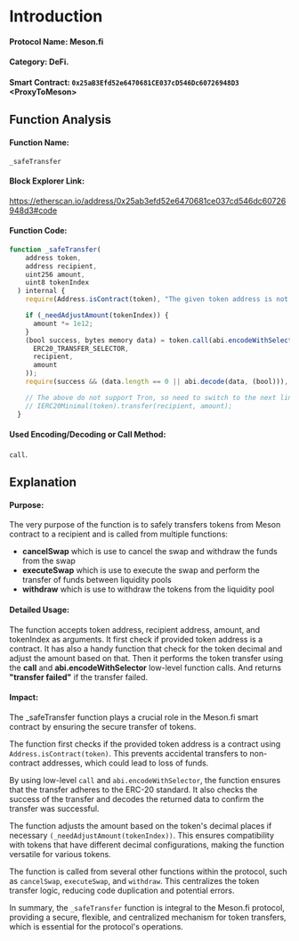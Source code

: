 # Introduction

#### Protocol Name: <strong>Meson.fi</strong>
#### Category: <strong>DeFi</strong>.
#### Smart Contract: ``0x25aB3Efd52e6470681CE037cD546Dc60726948D3`` \<ProxyToMeson\>

## Function Analysis

#### Function Name: 
``_safeTransfer``

#### Block Explorer Link: 
https://etherscan.io/address/0x25ab3efd52e6470681ce037cd546dc60726948d3#code

#### Function Code:
```js
function _safeTransfer(
    address token,
    address recipient,
    uint256 amount,
    uint8 tokenIndex
  ) internal {
    require(Address.isContract(token), "The given token address is not a contract");

    if (_needAdjustAmount(tokenIndex)) {
      amount *= 1e12;
    }
    (bool success, bytes memory data) = token.call(abi.encodeWithSelector(
      ERC20_TRANSFER_SELECTOR,
      recipient,
      amount
    ));
    require(success && (data.length == 0 || abi.decode(data, (bool))), "transfer failed");

    // The above do not support Tron, so need to switch to the next line if deploying to Tron
    // IERC20Minimal(token).transfer(recipient, amount);
  }
```

#### Used Encoding/Decoding or Call Method: 
``call``.

## Explanation

#### Purpose: 
The very purpose of the function is to safely transfers tokens from Meson contract to a recipient and is called from multiple functions: 
<ul>
    <li><strong>cancelSwap</strong> which is use to cancel the swap and withdraw the funds from the swap</li>
    <li><strong>executeSwap</strong> which is use to execute the swap and perform the transfer of funds between liquidity pools</li>
    <li><strong>withdraw</strong> which is use to withdraw the tokens from the liquidity pool</li>
</ul>

#### Detailed Usage: 
The function accepts token address, recipient address, amount, and tokenIndex as arguments. It first check if provided token address is a contract. It has also a handy function that check for the token decimal and adjust the amount based on that. Then it performs the token transfer using the <strong>call</strong> and <strong>abi.encodeWithSelector</strong> low-level function calls. And returns <strong>"transfer failed"</strong> if the transfer failed.

#### Impact: 
The _safeTransfer function plays a crucial role in the Meson.fi smart contract by ensuring the secure transfer of tokens. 

The function first checks if the provided token address is a contract using ``Address.isContract(token)``. This prevents accidental transfers to non-contract addresses, which could lead to loss of funds. 

By using low-level ``call`` and ``abi.encodeWithSelector``, the function ensures that the transfer adheres to the ERC-20 standard. It also checks the success of the transfer and decodes the returned data to confirm the transfer was successful.

The function adjusts the amount based on the token's decimal places if necessary ``(_needAdjustAmount(tokenIndex))``. This ensures compatibility with tokens that have different decimal configurations, making the function versatile for various tokens.

The function is called from several other functions within the protocol, such as ``cancelSwap``, ``executeSwap``, and ``withdraw``. This centralizes the token transfer logic, reducing code duplication and potential errors.

In summary, the ``_safeTransfer`` function is integral to the Meson.fi protocol, providing a secure, flexible, and centralized mechanism for token transfers, which is essential for the protocol's operations.